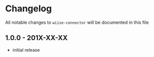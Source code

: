 # Changelog

All notable changes to `wiise-connector` will be documented in this file

## 1.0.0 - 201X-XX-XX

- initial release
